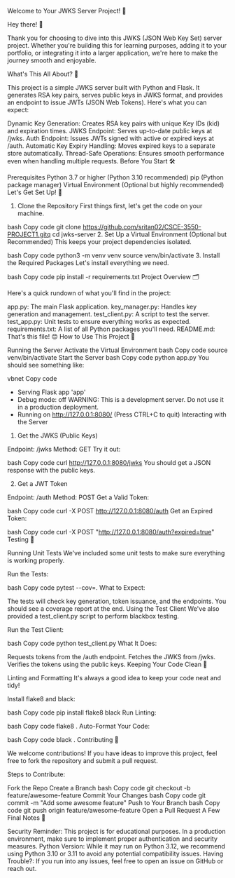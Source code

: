 Welcome to Your JWKS Server Project! 🎉

Hey there! 👋

Thank you for choosing to dive into this JWKS (JSON Web Key Set) server project. Whether you're building this for learning purposes, adding it to your portfolio, or integrating it into a larger application, we're here to make the journey smooth and enjoyable.

What's This All About? 🤔

This project is a simple JWKS server built with Python and Flask. It generates RSA key pairs, serves public keys in JWKS format, and provides an endpoint to issue JWTs (JSON Web Tokens). Here's what you can expect:

Dynamic Key Generation: Creates RSA key pairs with unique Key IDs (kid) and expiration times.
JWKS Endpoint: Serves up-to-date public keys at /jwks.
Auth Endpoint: Issues JWTs signed with active or expired keys at /auth.
Automatic Key Expiry Handling: Moves expired keys to a separate store automatically.
Thread-Safe Operations: Ensures smooth performance even when handling multiple requests.
Before You Start 🛠

Prerequisites
Python 3.7 or higher (Python 3.10 recommended)
pip (Python package manager)
Virtual Environment (Optional but highly recommended)
Let's Get Set Up! 🚀

1. Clone the Repository
First things first, let's get the code on your machine.

bash
Copy code
git clone https://github.com/sritan02/CSCE-3550-PROJECT1.gitq
cd jwks-server
2. Set Up a Virtual Environment (Optional but Recommended)
This keeps your project dependencies isolated.

bash
Copy code
python3 -m venv venv
source venv/bin/activate
3. Install the Required Packages
Let's install everything we need.

bash
Copy code
pip install -r requirements.txt
Project Overview 🗂

Here's a quick rundown of what you'll find in the project:

app.py: The main Flask application.
key_manager.py: Handles key generation and management.
test_client.py: A script to test the server.
test_app.py: Unit tests to ensure everything works as expected.
requirements.txt: A list of all Python packages you'll need.
README.md: That's this file! 😊
How to Use This Project 🎈

Running the Server
Activate the Virtual Environment
bash
Copy code
source venv/bin/activate
Start the Server
bash
Copy code
python app.py
You should see something like:

vbnet
Copy code
 * Serving Flask app 'app'
 * Debug mode: off
 WARNING: This is a development server. Do not use it in a production deployment.
 * Running on http://127.0.0.1:8080/ (Press CTRL+C to quit)
Interacting with the Server
1. Get the JWKS (Public Keys)

Endpoint: /jwks
Method: GET
Try it out:

bash
Copy code
curl http://127.0.0.1:8080/jwks
You should get a JSON response with the public keys.

2. Get a JWT Token

Endpoint: /auth
Method: POST
Get a Valid Token:

bash
Copy code
curl -X POST http://127.0.0.1:8080/auth
Get an Expired Token:

bash
Copy code
curl -X POST "http://127.0.0.1:8080/auth?expired=true"
Testing 🧪

Running Unit Tests
We've included some unit tests to make sure everything is working properly.

Run the Tests:

bash
Copy code
pytest --cov=.
What to Expect:

The tests will check key generation, token issuance, and the endpoints.
You should see a coverage report at the end.
Using the Test Client
We've also provided a test_client.py script to perform blackbox testing.

Run the Test Client:

bash
Copy code
python test_client.py
What It Does:

Requests tokens from the /auth endpoint.
Fetches the JWKS from /jwks.
Verifies the tokens using the public keys.
Keeping Your Code Clean 🧹

Linting and Formatting
It's always a good idea to keep your code neat and tidy!

Install flake8 and black:

bash
Copy code
pip install flake8 black
Run Linting:

bash
Copy code
flake8 .
Auto-Format Your Code:

bash
Copy code
black .
Contributing 🤝

We welcome contributions! If you have ideas to improve this project, feel free to fork the repository and submit a pull request.

Steps to Contribute:

Fork the Repo
Create a Branch
bash
Copy code
git checkout -b feature/awesome-feature
Commit Your Changes
bash
Copy code
git commit -m "Add some awesome feature"
Push to Your Branch
bash
Copy code
git push origin feature/awesome-feature
Open a Pull Request
A Few Final Notes 📝

Security Reminder: This project is for educational purposes. In a production environment, make sure to implement proper authentication and security measures.
Python Version: While it may run on Python 3.12, we recommend using Python 3.10 or 3.11 to avoid any potential compatibility issues.
Having Trouble?: If you run into any issues, feel free to open an issue on GitHub or reach out.
